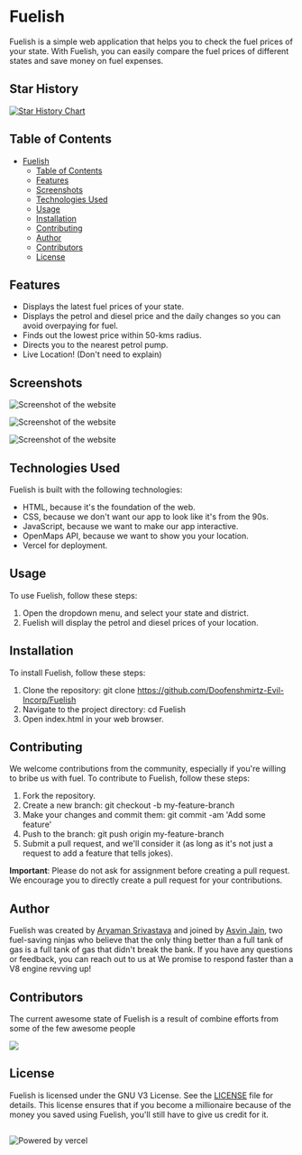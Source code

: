 # Fuelish

Fuelish is a simple web application that helps you to check the fuel prices of your state. With Fuelish, you can easily compare the fuel prices of different states and save money on fuel expenses.

## Star History

<a href="https://star-history.com/#Doofenshmirtz-Evil-Incorp/Fuelish&Date">
 <picture>
   <source media="(prefers-color-scheme: dark)" srcset="https://api.star-history.com/svg?repos=Doofenshmirtz-Evil-Incorp/Fuelish&type=Date&theme=dark" />
   <source media="(prefers-color-scheme: light)" srcset="https://api.star-history.com/svg?repos=Doofenshmirtz-Evil-Incorp/Fuelish&type=Date" />
   <img alt="Star History Chart" src="https://api.star-history.com/svg?repos=Doofenshmirtz-Evil-Incorp/Fuelish&type=Date" />
 </picture>
</a>

## Table of Contents

- [Fuelish](#fuelish)
  - [Table of Contents](#table-of-contents)
  - [Features](#features)
  - [Screenshots](#screenshots)
  - [Technologies Used](#technologies-used)
  - [Usage](#usage)
  - [Installation](#installation)
  - [Contributing](#contributing)
  - [Author](#author)
  - [Contributors](#contributors)
  - [License](#license)

## Features

- Displays the latest fuel prices of your state.
- Displays the petrol and diesel price and the daily changes so you can avoid overpaying for fuel.
- Finds out the lowest price within 50-kms radius.
- Directs you to the nearest petrol pump.
- Live Location! (Don't need to explain)

## Screenshots
![Screenshot of the website](images/screenshots/1.jpg "a title")

![Screenshot of the website](images/screenshots/2.jpg "a title")

![Screenshot of the website](images/screenshots/3.jpg "a title")

## Technologies Used

Fuelish is built with the following technologies:

- HTML, because it's the foundation of the web.
- CSS, because we don't want our app to look like it's from the 90s.
- JavaScript, because we want to make our app interactive.
- OpenMaps API, because we want to show you your location.
- Vercel for deployment.

## Usage

To use Fuelish, follow these steps:

1. Open the dropdown menu, and select your state and district.
2. Fuelish will display the petrol and diesel prices of your location.

## Installation

To install Fuelish, follow these steps:

1. Clone the repository: git clone https://github.com/Doofenshmirtz-Evil-Incorp/Fuelish
2. Navigate to the project directory: cd Fuelish
3. Open index.html in your web browser.

## Contributing

We welcome contributions from the community, especially if you're willing to bribe us with fuel. To contribute to Fuelish, follow these steps:

1. Fork the repository.
2. Create a new branch: git checkout -b my-feature-branch
3. Make your changes and commit them: git commit -am 'Add some feature'
4. Push to the branch: git push origin my-feature-branch
5. Submit a pull request, and we'll consider it (as long as it's not just a request to add a feature that tells jokes).

**Important**: Please do not ask for assignment before creating a pull request. We encourage you to directly create a pull request for your contributions.

## Author

Fuelish was created by [Aryaman Srivastava](https://github.com/actuallyaryaman) and joined by [Asvin Jain](https://github.com/asvin1), two fuel-saving ninjas who believe that the only thing better than a full tank of gas is a full tank of gas that didn't break the bank. If you have any questions or feedback, you can reach out to us at  We promise to respond faster than a V8 engine revving up!

## Contributors

The current awesome state of Fuelish is a result of combine efforts from some of the few awesome people

<a href="https://github.com/Doofenshmirtz-Evil-Incorp/Fuelish/graphs/contributors">
  <img src="https://contrib.rocks/image?repo=Doofenshmirtz-Evil-Incorp/Fuelish" />
</a>

## License

Fuelish is licensed under the GNU V3 License. See the [LICENSE](LICENSE.md) file for details. This license ensures that if you become a millionaire because of the money you saved using Fuelish, you'll still have to give us credit for it.

##

![Powered by vercel](images/misc/powered-by-vercel.svg)

